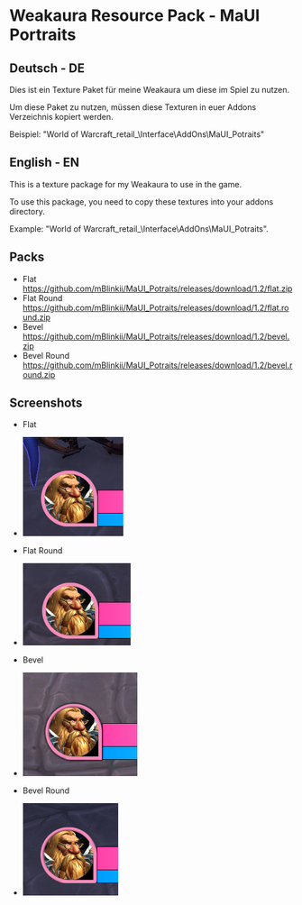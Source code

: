 
# Weakaura Resource Pack - MaUI Portraits

## Deutsch - DE
Dies ist ein Texture Paket für meine Weakaura um diese im Spiel zu nutzen.

Um diese Paket zu nutzen, müssen diese Texturen in euer Addons Verzeichnis kopiert werden.

Beispiel: "World of Warcraft\_retail_\Interface\AddOns\MaUI_Potraits"

## English - EN

This is a texture package for my Weakaura to use in the game.

To use this package, you need to copy these textures into your addons directory.

Example: "World of Warcraft\_retail_\Interface\AddOns\MaUI_Potraits".

## Packs

- Flat https://github.com/mBlinkii/MaUI_Potraits/releases/download/1.2/flat.zip
- Flat Round https://github.com/mBlinkii/MaUI_Potraits/releases/download/1.2/flat.round.zip
- Bevel https://github.com/mBlinkii/MaUI_Potraits/releases/download/1.2/bevel.zip
- Bevel Round https://github.com/mBlinkii/MaUI_Potraits/releases/download/1.2/bevel.round.zip


## Screenshots
- Flat
- ![Flat](https://raw.githubusercontent.com/mBlinkii/MaUI_Potraits/main/flat.png)

- Flat Round
- ![Flat Round](https://raw.githubusercontent.com/mBlinkii/MaUI_Potraits/main/flat%20round.png)

- Bevel
- ![Bevel](https://raw.githubusercontent.com/mBlinkii/MaUI_Potraits/main/bevel.png)

- Bevel Round
- ![Bevel Round](https://raw.githubusercontent.com/mBlinkii/MaUI_Potraits/main/bevel%20round.png)

